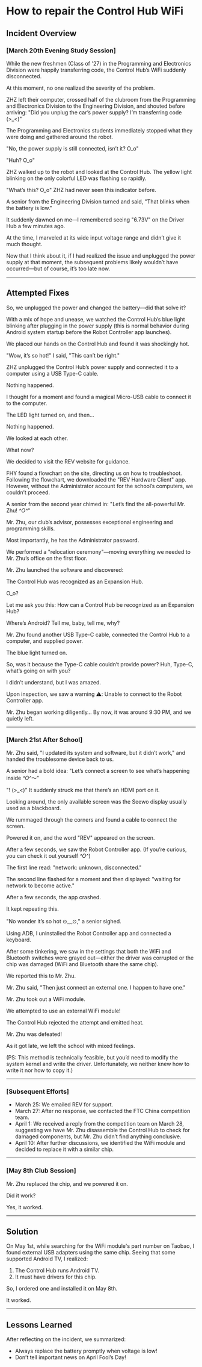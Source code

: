 # How to repair the Control Hub WiFi

## Incident Overview

### [March 20th Evening Study Session]

While the new freshmen (Class of '27) in the Programming and Electronics Division were happily transferring code, the Control Hub’s WiFi suddenly disconnected.

At this moment, no one realized the severity of the problem.

ZHZ left their computer, crossed half of the clubroom from the Programming and Electronics Division to the Engineering Division, and shouted before arriving: "Did you unplug the car’s power supply? I’m transferring code (>_<)"

The Programming and Electronics students immediately stopped what they were doing and gathered around the robot.

"No, the power supply is still connected, isn’t it? O_o"

"Huh? O_o"

ZHZ walked up to the robot and looked at the Control Hub. The yellow light blinking on the only colorful LED was flashing so rapidly.

"What’s this? O_o" ZHZ had never seen this indicator before.

A senior from the Engineering Division turned and said, "That blinks when the battery is low."

It suddenly dawned on me—I remembered seeing "6.73V" on the Driver Hub a few minutes ago.

At the time, I marveled at its wide input voltage range and didn’t give it much thought.

Now that I think about it, if I had realized the issue and unplugged the power supply at that moment, the subsequent problems likely wouldn’t have occurred—but of course, it’s too late now.

---

## Attempted Fixes

So, we unplugged the power and changed the battery—did that solve it?

With a mix of hope and unease, we watched the Control Hub’s blue light blinking after plugging in the power supply (this is normal behavior during Android system startup before the Robot Controller app launches).

We placed our hands on the Control Hub and found it was shockingly hot.

"Wow, it’s so hot!" I said, "This can’t be right."

ZHZ unplugged the Control Hub’s power supply and connected it to a computer using a USB Type-C cable.

Nothing happened.

I thought for a moment and found a magical Micro-USB cable to connect it to the computer.

The LED light turned on, and then…

Nothing happened.

We looked at each other.

What now?

We decided to visit the REV website for guidance.

FHY found a flowchart on the site, directing us on how to troubleshoot. Following the flowchart, we downloaded the "REV Hardware Client" app. However, without the Administrator account for the school’s computers, we couldn’t proceed.

A senior from the second year chimed in: "Let’s find the all-powerful Mr. Zhu! *^O^*"

Mr. Zhu, our club’s advisor, possesses exceptional engineering and programming skills.

Most importantly, he has the Administrator password.

We performed a "relocation ceremony"—moving everything we needed to Mr. Zhu’s office on the first floor.

Mr. Zhu launched the software and discovered:

The Control Hub was recognized as an Expansion Hub.

O_o?

Let me ask you this: How can a Control Hub be recognized as an Expansion Hub?

Where’s Android? Tell me, baby, tell me, why?

Mr. Zhu found another USB Type-C cable, connected the Control Hub to a computer, and supplied power.

The blue light turned on.

So, was it because the Type-C cable couldn’t provide power? Huh, Type-C, what’s going on with you?

I didn’t understand, but I was amazed.

Upon inspection, we saw a warning ⚠️: Unable to connect to the Robot Controller app.

Mr. Zhu began working diligently… By now, it was around 9:30 PM, and we quietly left.

---

### [March 21st After School]

Mr. Zhu said, "I updated its system and software, but it didn’t work," and handed the troublesome device back to us.

A senior had a bold idea: "Let’s connect a screen to see what’s happening inside *^O^*～"

"! (>_<)" It suddenly struck me that there’s an HDMI port on it.

Looking around, the only available screen was the Seewo display usually used as a blackboard.

We rummaged through the corners and found a cable to connect the screen.

Powered it on, and the word "REV" appeared on the screen.

After a few seconds, we saw the Robot Controller app. (If you’re curious, you can check it out yourself *^O^*)

The first line read: "network: unknown, disconnected."

The second line flashed for a moment and then displayed: "waiting for network to become active."

After a few seconds, the app crashed.

It kept repeating this.

"No wonder it’s so hot ⊙﹏⊙," a senior sighed.

Using ADB, I uninstalled the Robot Controller app and connected a keyboard.

After some tinkering, we saw in the settings that both the WiFi and Bluetooth switches were grayed out—either the driver was corrupted or the chip was damaged (WiFi and Bluetooth share the same chip).

We reported this to Mr. Zhu.

Mr. Zhu said, "Then just connect an external one. I happen to have one."

Mr. Zhu took out a WiFi module.

We attempted to use an external WiFi module!

The Control Hub rejected the attempt and emitted heat.

Mr. Zhu was defeated!

As it got late, we left the school with mixed feelings.

(PS: This method is technically feasible, but you’d need to modify the system kernel and write the driver. Unfortunately, we neither knew how to write it nor how to copy it.)

---

### [Subsequent Efforts]

- March 25: We emailed REV for support.
- March 27: After no response, we contacted the FTC China competition team.
- April 1: We received a reply from the competition team on March 28, suggesting we have Mr. Zhu disassemble the Control Hub to check for damaged components, but Mr. Zhu didn’t find anything conclusive.
- April 10: After further discussions, we identified the WiFi module and decided to replace it with a similar chip.

---

### [May 8th Club Session]

Mr. Zhu replaced the chip, and we powered it on.

Did it work?

Yes, it worked.

---

## Solution

On May 1st, while searching for the WiFi module's part number on Taobao, I found external USB adapters using the same chip. Seeing that some supported Android TV, I realized:

1. The Control Hub runs Android TV.
2. It must have drivers for this chip.

So, I ordered one and installed it on May 8th.

It worked.

---

## Lessons Learned

After reflecting on the incident, we summarized:
- Always replace the battery promptly when voltage is low!
- Don’t tell important news on April Fool’s Day!
